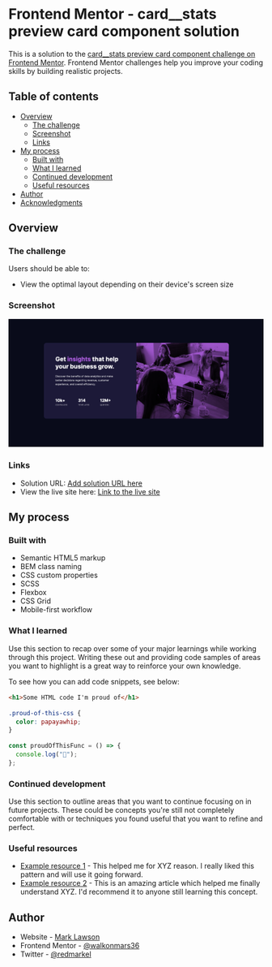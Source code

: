# Frontend Mentor - card\_\_stats preview card component solution

This is a solution to the [card\_\_stats preview card component challenge on Frontend Mentor](https://www.frontendmentor.io/challenges/card__stats-preview-card-component-8JqbgoU62). Frontend Mentor challenges help you improve your coding skills by building realistic projects.

## Table of contents

- [Overview](#overview)
  - [The challenge](#the-challenge)
  - [Screenshot](#screenshot)
  - [Links](#links)
- [My process](#my-process)
  - [Built with](#built-with)
  - [What I learned](#what-i-learned)
  - [Continued development](#continued-development)
  - [Useful resources](#useful-resources)
- [Author](#author)
- [Acknowledgments](#acknowledgments)

## Overview

### The challenge

Users should be able to:

- View the optimal layout depending on their device's screen size

### Screenshot

![stats preview card at desktop size](./readme-images/desktop_card__stats%20preview%20card%20component.png)

### Links

- Solution URL: [Add solution URL here](https://your-solution-url.com)
- View the live site here: [Link to the live site](https://stats-preview-card-wom.netlify.app/)

## My process

### Built with

- Semantic HTML5 markup
- BEM class naming
- CSS custom properties
- SCSS
- Flexbox
- CSS Grid
- Mobile-first workflow

### What I learned

Use this section to recap over some of your major learnings while working through this project. Writing these out and providing code samples of areas you want to highlight is a great way to reinforce your own knowledge.

To see how you can add code snippets, see below:

```html
<h1>Some HTML code I'm proud of</h1>
```

```css
.proud-of-this-css {
  color: papayawhip;
}
```

```js
const proudOfThisFunc = () => {
  console.log("🎉");
};
```

### Continued development

Use this section to outline areas that you want to continue focusing on in future projects. These could be concepts you're still not completely comfortable with or techniques you found useful that you want to refine and perfect.

### Useful resources

- [Example resource 1](https://www.example.com) - This helped me for XYZ reason. I really liked this pattern and will use it going forward.
- [Example resource 2](https://www.example.com) - This is an amazing article which helped me finally understand XYZ. I'd recommend it to anyone still learning this concept.

## Author

- Website - [Mark Lawson](https://walkonmars.dev/)
- Frontend Mentor - [@walkonmars36](https://www.frontendmentor.io/profile/walkonmars36)
- Twitter - [@redmarkel](https://www.twitter.com/redmarkel)
